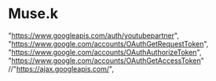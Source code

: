 # Muse.k
"https://www.googleapis.com/auth/youtubepartner",
"https://www.google.com/accounts/OAuthGetRequestToken",
"https://www.google.com/accounts/OAuthAuthorizeToken",
"https://www.google.com/accounts/OAuthGetAccessToken"
//"https://ajax.googleapis.com/",